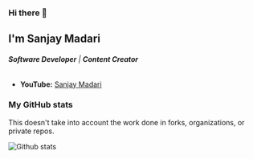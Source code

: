 
### Hi there 👋

## I'm Sanjay Madari

###### ***Software Developer*** | ***Content Creator***

* **YouTube:** [Sanjay Madari](https://youtube.com/)

<!-- ### I create videos, courses, or articles on the following topics:

* Python
* Fast API
* Django
* Vue.js
* JavaScript
* Sass -->

### My GitHub stats

This doesn't take into account the work done in forks, organizations, or private repos.

![Github stats](https://github-readme-stats.vercel.app/api?username=sanjaymadari&show_icons=true)


<!-- [![Top Langs](https://github-readme-stats.vercel.app/api/top-langs/?username=sanjaymadari)](https://github.com/anuraghazra/github-readme-stats) -->
